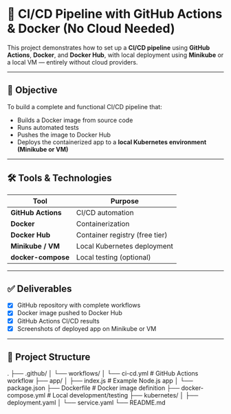 # 🚀 CI/CD Pipeline with GitHub Actions & Docker (No Cloud Needed)

This project demonstrates how to set up a **CI/CD pipeline** using **GitHub Actions**, **Docker**, and **Docker Hub**, with local deployment using **Minikube** or a local VM — entirely without cloud providers.

---

## 📌 Objective

To build a complete and functional CI/CD pipeline that:

- Builds a Docker image from source code
- Runs automated tests
- Pushes the image to Docker Hub
- Deploys the containerized app to a **local Kubernetes environment (Minikube or VM)**

---

## 🛠️ Tools & Technologies

| Tool           | Purpose                              |
|----------------|--------------------------------------|
| **GitHub Actions** | CI/CD automation                  |
| **Docker**         | Containerization                  |
| **Docker Hub**     | Container registry (free tier)    |
| **Minikube / VM**  | Local Kubernetes deployment       |
| **docker-compose** | Local testing (optional)          |

---

## ✅ Deliverables

- [x] GitHub repository with complete workflows
- [x] Docker image pushed to Docker Hub
- [x] GitHub Actions CI/CD results
- [x] Screenshots of deployed app on Minikube or VM

---

## 📁 Project Structure

.
├── .github/
│ └── workflows/
│ └── ci-cd.yml # GitHub Actions workflow
├── app/
│ ├── index.js # Example Node.js app
│ └── package.json
├── Dockerfile # Docker image definition
├── docker-compose.yml # Local development/testing
├── kubernetes/
│ ├── deployment.yaml
│ └── service.yaml
└── README.md
